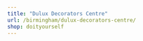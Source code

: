 ```yaml
---
title: "Dulux Decorators Centre"
url: /birmingham/dulux-decorators-centre/
shop: doityourself
---
```

